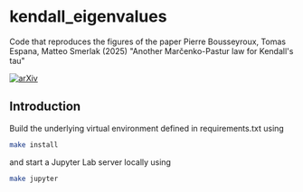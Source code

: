 # kendall_eigenvalues

Code that reproduces the figures of the paper
Pierre Bousseyroux, Tomas Espana, Matteo Smerlak (2025)
"Another Marčenko-Pastur law for Kendall's tau"

[![arXiv](https://img.shields.io/badge/arXiv-2305.19484-b31b1b.svg)](https://arxiv.org/abs/2503.18645)

## Introduction

Build the underlying virtual environment defined in requirements.txt using

```bash
make install
```

and start a Jupyter Lab server locally using

```bash
make jupyter
```